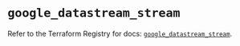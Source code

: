 # `google_datastream_stream`

Refer to the Terraform Registry for docs: [`google_datastream_stream`](https://registry.terraform.io/providers/hashicorp/google/6.34.1/docs/resources/datastream_stream).
